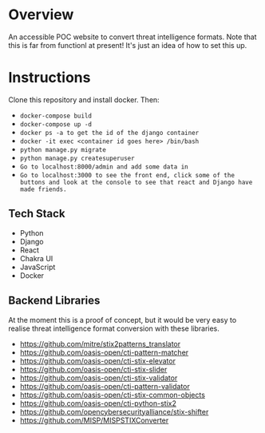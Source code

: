 # Overview

An accessible POC website to convert threat intelligence formats. Note that this is far from functionl at present! It's just an idea of how to set this up. 

# Instructions

Clone this repository and install docker. Then:
* `docker-compose build`
* `docker-compose up -d`
* `docker ps -a to get the id of the django container`
* `docker -it exec <container id goes here> /bin/bash`
* `python manage.py migrate`
* `python manage.py createsuperuser`
* `Go to localhost:8000/admin and add some data in`
* `Go to localhost:3000 to see the front end, click some of the buttons and look at the console to see that react and Django have made friends.`

## Tech Stack

* Python
* Django
* React
* Chakra UI
* JavaScript
* Docker

## Backend Libraries

At the moment this is a proof of concept, but it would be very easy to realise threat intelligence format conversion with these libraries.

* https://github.com/mitre/stix2patterns_translator
* https://github.com/oasis-open/cti-pattern-matcher
* https://github.com/oasis-open/cti-stix-elevator
* https://github.com/oasis-open/cti-stix-slider
* https://github.com/oasis-open/cti-stix-validator
* https://github.com/oasis-open/cti-pattern-validator
* https://github.com/oasis-open/cti-stix-common-objects
* https://github.com/oasis-open/cti-python-stix2
* https://github.com/opencybersecurityalliance/stix-shifter
* https://github.com/MISP/MISPSTIXConverter